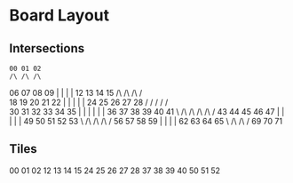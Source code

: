 # Board Layout

## Intersections

    00 01 02
    /\ /\ /\
   06 07 08 09
   |  |  |  |
   12 13 14 15
   /\ /\ /\ /\
  18 19 20 21 22
  |  |  |  |  |
  24 25 26 27 28
 / \/ \/ \/ \/ \
30 31 32 33 34 35
|  |  |  |  |  |
36 37 38 39 40 41
 \ /\ /\ /\ /\ /
  43 44 45 46 47
  |  |  |  |  |
  49 50 51 52 53
   \ /\ /\ /\ /
    56 57 58 59
    |  |  |  |
    62 63 64 65
     \ /\ /\ /
      69 70 71

## Tiles

00 01 02
12 13 14 15
24 25 26 27 28
   37 38 39 40
      50 51 52